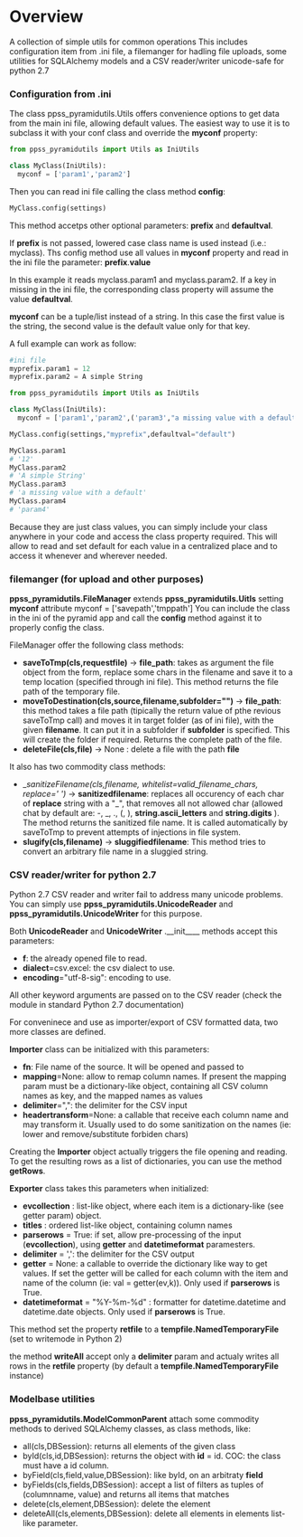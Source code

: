 # Overview

A collection of simple utils for common operations
This includes configuration item from .ini file, a filemanger for hadling file uploads, some utilities for SQLAlchemy models and a CSV reader/writer unicode-safe for python 2.7


### Configuration from .ini 

The class ppss_pyramidutils.Utils offers convenience options to get data from the main ini file, allowing default values.
The easiest way to use it is to subclass it with your conf class and override the __myconf__ property:

```python
from ppss_pyramidutils import Utils as IniUtils

class MyClass(IniUtils):
  myconf = ['param1','param2']
```

Then you can read ini file calling the class method __config__:

```python
MyClass.config(settings)
```

This method accetps other optional parameters: __prefix__ and __defaultval__.

If __prefix__ is not passed, lowered case class name is used instead (i.e.: myclass).
Ths config method use  all values in __myconf__ property and read in the ini file the parameter:
__prefix__.__value__

In this example it reads myclass.param1 and myclass.param2.
If a key in missing in the ini file, the corresponding class property will assume the value __defaultval__.

__myconf__ can be a tuple/list instead of a string. In this case the first value is the string, the second value is the default value only for that key.

A full example can work as follow:

```python
#ini file
myprefix.param1 = 12
myprefix.param2 = A simple String

from ppss_pyramidutils import Utils as IniUtils

class MyClass(IniUtils):
  myconf = ['param1','param2',('param3',"a missing value with a default"),"param4"]

MyClass.config(settings,"myprefix",defaultval="default")

MyClass.param1
# '12'
MyClass.param2
# 'A simple String'
MyClass.param3
# 'a missing value with a default'
MyClass.param4
# 'param4'

```

Because they are just class values, you can simply include your class anywhere in your code and access the class property required.
This will allow to read and set default for each value in a centralized place and to access it whenever and wherever needed.


### filemanger (for upload and other purposes)

__ppss_pyramidutils.FileManager__ extends __ppss_pyramidutils.Uitls__ setting __myconf__ attribute myconf = ['savepath','tmppath']
You can include the class in the ini of the pyramid app and call the __config__ method against it to properly config the class.

FileManager offer the following class methods:
* __saveToTmp(cls,requestfile)__ -> __file_path__: takes as argument the file object from the form, replace some chars in the filename and save it to a temp location (specified through ini file). This method returns the file path of the temporary file.
* __moveToDestination(cls,source,filename,subfolder="")__ -> __file_path__: this method takes a file path (tipically the return value of pthe revious saveToTmp call) and moves it in target folder (as of ini file), with the given __filename__. It can put it in a subfolder if __subfolder__ is specified. This will create the folder if required. Returns the complete path of the file.
* __deleteFile(cls,file)__ -> None : delete a file with the path __file__

It also has two commodity class methods:
* __sanitizeFilename(cls,filename, whitelist=_valid_filename_chars, replace=' ')__ -> __sanitizedfilename__: replaces all occurency of each char of __replace__ string with a "_", that removes all not allowed char (allowed chat by default are: -, \_, \., \(, \), __string.ascii_letters__ and __string.digits__ ). The method returns the sanitized file name. It is called automatically by saveToTmp to prevent attempts of injections in file system.
* __slugify(cls,filename)__ -> __sluggifiedfilename__: This method tries to convert an arbitrary file name in a sluggied string. 

### CSV reader/writer for python 2.7

Python 2.7 CSV reader and writer fail to address many unicode problems. 
You can simply use __ppss_pyramidutils.UnicodeReader__ and __ppss_pyramidutils.UnicodeWriter__ for this purpose.

Both __UnicodeReader__ and __UnicodeWriter__ .\_\_init\_\___ methods accept this parameters:
* __f__: the already opened file to read.
* __dialect__=csv.excel: the csv dialect to use. 
* __encoding__="utf-8-sig": encoding to use.

All other keyword arguments are passed on to the CSV reader (check the module in standard Python 2.7 documentation)

For conveninece and use as importer/export of CSV formatted data, two more classes are defined.

__Importer__ class can be initialized with this parameters:
* __fn__: File name of the source. It will be opened and passed to 
* __mapping__=None: allow to remap column names. If present the mapping param must be a dictionary-like object, containing all CSV column names as key, and the mapped names as values
* __delimiter__=",": the delimiter for the CSV input
* __headertransform__=None: a callable that receive each column name and may transform it. Usually used to do some sanitization on the names (ie: lower and remove/substitute forbiden chars)

Creating the __Importer__ object actually triggers the file opening and reading. To get the resulting rows as a list of dictionaries, you can use the method __getRows__.


__Exporter__ class takes this parameters when initialized:
* __evcollection__ : list-like object, where each item is a dictionary-like (see getter param) object.
* __titles__ : ordered list-like object, containing column names
* __parserows__ = True: if set, allow pre-processing of the input (__evcollection__), using __getter__ and __datetimeformat__ paramesters. 
* __delimiter__  = ',': the delimiter for the CSV output
* __getter__ = None: a callable to override the dictionary like way to get values. If set the getter will be called for each column with the item and name of the column (ie: val = getter(ev,k)). Only used if __parserows__ is True.
* __datetimeformat__ = "%Y-%m-%d" : formatter for datetime.datetime and datetime.date objects. Only used if __parserows__ is True.

This method set the property __retfile__ to a __tempfile.NamedTemporaryFile__ (set to writemode in Python 2)

the method __writeAll__ accept only a __delimiter__ param and actualy writes all rows in the __retfile__ property (by default a __tempfile.NamedTemporaryFile__ instance)


### Modelbase utilities


__ppss_pyramidutils.ModelCommonParent__ attach some commodity methods to derived SQLAlchemy classes, as class methods, like:

* all(cls,DBSession): returns all elements of the given class
* byId(cls,id,DBSession): returns the object with __id__ = id. COC: the class must have a id column.
* byField(cls,field,value,DBSession): like byId, on an arbitraty __field__
* byFields(cls,fields,DBSession): accept a list of filters as tuples of (columnname, value) and returns all items that matches
* delete(cls,element,DBSession): delete the element
* deleteAll(cls,elements,DBSession): delete all elements in elements list-like parameter.




